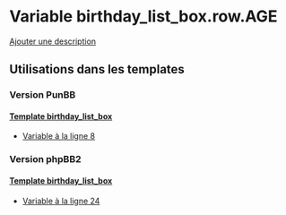 # Variable birthday_list_box.row.AGE
[Ajouter une description](https://fa-tvars.appspot.com/var/birthday_list_box.row.AGE)

## Utilisations dans les templates

### Version PunBB

#### [Template birthday_list_box](punbb/birthday_list_box.md)
* [Variable &agrave; la ligne 8](../punbb/birthday_list_box.tpl#L8)

### Version phpBB2

#### [Template birthday_list_box](subsilver/birthday_list_box.md)
* [Variable &agrave; la ligne 24](../subsilver/birthday_list_box.tpl#L24)